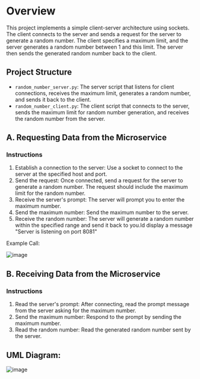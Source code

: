# Overview
This project implements a simple client-server architecture using sockets. The client connects to the server and sends a request for the server to generate a random number. The client specifies a maximum limit, and the server generates a random number between 1 and this limit. The server then sends the generated random number back to the client.

## Project Structure
- `random_number_server.py`: The server script that listens for client connections, receives the maximum limit, generates a random number, and sends it back to the client.
- `random_number_client.py`: The client script that connects to the server, sends the maximum limit for random number generation, and receives the random number from the server.

## A. Requesting Data from the Microservice

### Instructions
1. Establish a connection to the server: Use a socket to connect to the server at the specified host and port.
2. Send the request: Once connected, send a request for the server to generate a random number. The request should include the maximum limit for the random number.
3. Receive the server's prompt: The server will prompt you to enter the maximum number.
4. Send the maximum number: Send the maximum number to the server.
5. Receive the random number: The server will generate a random number within the specified range and send it back to you.ld display a message "Server is listening on port 8081"

Example Call:


![image](https://github.com/GabeMValdez/CS361/assets/166589044/879b7f16-fe86-4516-b46e-476f1d827106)


## B. Receiving Data from the Microservice

### Instructions
1. Read the server's prompt: After connecting, read the prompt message from the server asking for the maximum number.
2. Send the maximum number: Respond to the prompt by sending the maximum number.
3. Read the random number: Read the generated random number sent by the server.


## UML Diagram:


![image](https://github.com/GabeMValdez/CS361/assets/166589044/f6905895-7587-405c-8b01-2d1cca5e001b)
